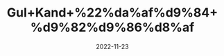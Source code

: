 ---
title: 'Gul+Kand+%22%da%af%d9%84+%d9%82%d9%86%d8%af'
date: '2022-11-23' 
metatag: '' 
inventory: '0' 
draft: false 
# meta description 
shortDescripton: 'Rose+Petal+Jam%22+It+treats+acidity+and+heartburn+and+also+treats+mild+haemorrhoids+or+bleeding+piles.'
description: 'Preserves+%d9%85%d8%b1%d8%a8%db%81+%d8%a7%da%86%d8%a7%d8%b1'
longdescription: ''
tags: ''
brand: ''
subCategory: ''
unit: '250 gm-Pk'
sellCount: '0'
featured: True
# product Price
price: '80.0'
# Product Short Description
shortDescription: 'Rose+Petal+Jam%22+It+treats+acidity+and+heartburn+and+also+treats+mild+haemorrhoids+or+bleeding+piles.'
productID: 'CAAE1017-3A3C-ED11-996A-005056B3A416'
type: 'products'
category: 'Preserves+%d9%85%d8%b1%d8%a8%db%81+%d8%a7%da%86%d8%a7%d8%b1' 
thumnailproduct: 'https://eraconnect.blob.core.windows.net/product-images/aminsaddiquidawakhana/942be263-5b7e-4117-9f22-47f4502791c8.webp' 
images:
  - image: 'https://eraconnect.blob.core.windows.net/product-images/aminsaddiquidawakhana/942be263-5b7e-4117-9f22-47f4502791c8.webp'  
Variants:
---